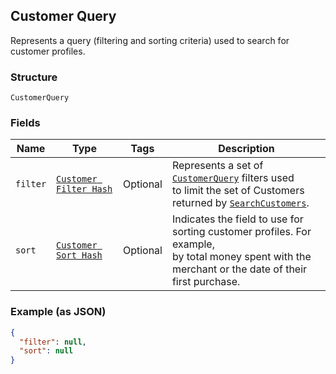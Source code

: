 ## Customer Query

Represents a query (filtering and sorting criteria) used to search
for customer profiles.

### Structure

`CustomerQuery`

### Fields

| Name | Type | Tags | Description |
|  --- | --- | --- | --- |
| `filter` | [`Customer Filter Hash`](/doc/models/customer-filter.md) | Optional | Represents a set of [`CustomerQuery`](#type-customerquery) filters used<br>to limit the set of Customers returned by [`SearchCustomers`](#endpoint-customers-seachcustomers). |
| `sort` | [`Customer Sort Hash`](/doc/models/customer-sort.md) | Optional | Indicates the field to use for sorting customer profiles. For example,<br>by total money spent with the merchant or the date of their first purchase. |

### Example (as JSON)

```json
{
  "filter": null,
  "sort": null
}
```

